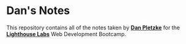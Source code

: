 # Dan's Notes
This repository contains all of the notes taken by [**Dan Pletzke**](https://github.com/dpletzke) for the [**Lighthouse Labs**](https://www.lighthouselabs.ca/) Web Development Bootcamp.

